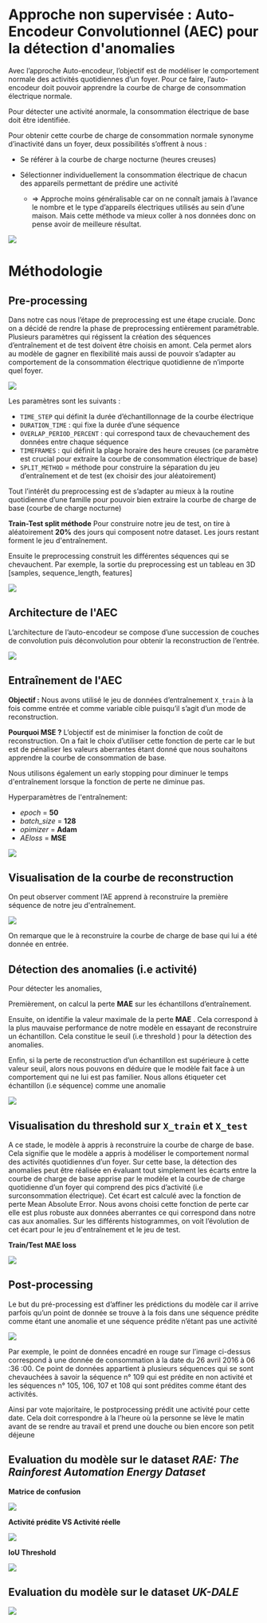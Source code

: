 # Approche non supervisée : Auto-Encodeur Convolutionnel (AEC) pour la détection d'anomalies

Avec l’approche Auto-encodeur, l’objectif est de modéliser le comportement normale des activités quotidiennes d’un foyer. Pour ce faire, l’auto-encodeur doit pouvoir apprendre la courbe de charge de consommation électrique normale.

Pour détecter une activité anormale, la consommation électrique de base doit être identifiée.

Pour obtenir cette courbe de charge de consommation normale synonyme d’inactivité dans un foyer, deux possibilités s’offrent à nous :

- Se référer à la courbe de charge nocturne (heures creuses)

- Sélectionner individuellement la consommation électrique de chacun des appareils permettant de prédire une activité 
    - => Approche moins généralisable car on ne connaît jamais à l’avance le nombre et le type d’appareils électriques utilisés au sein d’une maison. Mais cette méthode va mieux coller à nos données donc on pense avoir de meilleure résultat.

![](https://github.com/hugo-mi/Activity_Detection_From_Electrical_Consumption_Load_Curves/blob/main/Images/AE_Approach.png)

# Méthodologie

## Pre-processing

Dans notre cas nous l’étape de preprocessing est une étape cruciale. Donc on a décidé de rendre la phase de preprocessing entièrement paramétrable. Plusieurs paramètres qui régissent la création des séquences d’entraînement et de test doivent être choisis en amont. Cela permet alors au modèle de gagner en flexibilité mais aussi de pouvoir s’adapter au comportement de la consommation électrique quotidienne de n’importe quel foyer.

![](https://github.com/hugo-mi/Activity_Detection_From_Electrical_Consumption_Load_Curves/blob/main/Images/preprocessing.png)

Les paramètres sont les suivants :

- ``TIME_STEP`` qui définit la durée d’échantillonnage de la courbe électrique
- ``DURATION_TIME`` : qui fixe la durée d’une séquence
- ``OVERLAP_PERIOD_PERCENT`` : qui correspond taux de chevauchement des données entre chaque séquence
- ``TIMEFRAMES`` : qui définit la plage horaire des heure creuses (ce paramètre est crucial pour extraire la courbe de consommation électrique de base)
- ``SPLIT_METHOD`` = méthode pour construire la séparation du jeu d’entraînement et de test (ex choisir des jour aléatoirement) 

Tout l’intérêt du preprocessing est de s’adapter au mieux à la routine quotidienne d’une famille pour pouvoir bien extraire la courbe de charge de base (courbe de charge nocturne)

**Train-Test split méthode**
Pour construire notre jeu de test, on tire à aléatoirement **20%** des jours qui composent notre dataset. Les jours restant forment le jeu d'entraînement. 

Ensuite le preprocessing construit les différentes séquences qui se chevauchent. Par exemple, la sortie du preprocessing est un tableau en 3D [samples, sequence_length, features]

![](https://github.com/hugo-mi/Activity_Detection_From_Electrical_Consumption_Load_Curves/blob/main/Images/preprocessing1.png)

## Architecture de l'AEC

L’architecture de l’auto-encodeur se compose d’une succession de couches de convolution puis déconvolution pour obtenir la reconstruction de l’entrée.

![](https://github.com/hugo-mi/Activity_Detection_From_Electrical_Consumption_Load_Curves/blob/main/Images/AEC_Architecture.png)

## Entraînement de l'AEC

**Objectif :**
Nous avons utilisé le jeu de données d’entraînement ``X_train`` à la fois comme entrée et comme variable cible puisqu’il s’agit d’un mode de reconstruction.

**Pourquoi MSE ?**
L’objectif est de minimiser la fonction de coût de reconstruction. On a fait le choix d’utiliser cette fonction de perte car le but est de pénaliser les valeurs aberrantes étant donné que nous souhaitons apprendre la courbe de consommation de base.

Nous utilisons également un early stopping pour diminuer le temps d'entraînement lorsque la fonction de perte ne diminue pas.

Hyperparamètres de l'entraînement: 

- _epoch_ = **50**
- _batch_size_ = **128**
- _opimizer_ = **Adam**
- _AEloss_ = **MSE**

![](https://github.com/hugo-mi/Activity_Detection_From_Electrical_Consumption_Load_Curves/blob/main/Images/Entrainement_AEC.png)

## Visualisation de la courbe de reconstruction

On peut observer comment l’AE apprend à reconstruire la première séquence de notre jeu d'entraînement.

![](https://github.com/hugo-mi/Activity_Detection_From_Electrical_Consumption_Load_Curves/blob/main/Images/Courbe%20de%20reconstruction.png)

On remarque que le à reconstruire la courbe de charge de base qui lui a été donnée en entrée.

## Détection des anomalies (i.e activité)

Pour détecter les anomalies, 

Premièrement, on calcul la perte **MAE** sur les échantillons d’entraînement.

Ensuite, on identifie la valeur maximale de la perte **MAE** . Cela correspond à la plus mauvaise performance de notre modèle en essayant de reconstruire un échantillon. Cela constitue le seuil (i.e threshold ) pour la détection des anomalies.

Enfin, si la perte de reconstruction d’un échantillon est supérieure à cette valeur seuil, alors nous pouvons en déduire que le modèle fait face à un comportement qui ne lui est pas familier. Nous allons étiqueter cet échantillon (i.e séquence) comme une anomalie

![](https://github.com/hugo-mi/Activity_Detection_From_Electrical_Consumption_Load_Curves/blob/main/Images/Compute_Threshold.png)

## Visualisation du threshold sur ``X_train`` et ``X_test``


A ce stade, le modèle à appris à reconstruire la courbe de charge de base. Cela signifie que le modèle a appris à modéliser le comportement normal des activités quotidiennes d’un foyer. Sur cette base, la détection des anomalies peut être réalisée en évaluant tout simplement les écarts entre la courbe de charge de base apprise par le modèle et la courbe de charge quotidienne d’un foyer qui comprend des pics d’activité (i.e surconsommation électrique). Cet écart est calculé avec la fonction de perte Mean Absolute Error. Nous avons choisi cette fonction de perte car elle est plus robuste aux données aberrantes ce qui correspond dans notre cas aux anomalies. Sur les différents histogrammes, on voit l’évolution de cet écart pour le jeu d'entraînement et le jeu de test.

**Train/Test MAE loss**

![](https://github.com/hugo-mi/Activity_Detection_From_Electrical_Consumption_Load_Curves/blob/main/Images/MAE_loss.png)

## Post-processing

Le but du pré-processing est d’affiner les prédictions du modèle car il arrive parfois qu’un point de
donnée se trouve à la fois dans une séquence prédite comme étant une anomalie et une séquence prédite n’étant pas une activité

![](https://github.com/hugo-mi/Activity_Detection_From_Electrical_Consumption_Load_Curves/blob/main/Images/post_processing_dataframe.png)

Par exemple, le point de données encadré en rouge sur l’image ci-dessus correspond à une donnée
de consommation à la date du 26 avril 2016 à 06 :36 :00. Ce point de données appartient à plusieurs séquences qui se sont chevauchées à savoir la séquence n° 109 qui est prédite en non activité et les séquences n° 105, 106, 107 et 108 qui sont prédites comme étant des activités. 

Ainsi par vote majoritaire, le postprocessing prédit une activité pour cette date. Cela doit correspondre à la l’heure où la personne se lève le matin avant de se rendre au travail et prend une douche ou bien encore son petit déjeune

## Evaluation du modèle sur le dataset _RAE: The Rainforest Automation Energy Dataset_

**Matrice de confusion**

![](https://github.com/hugo-mi/Activity_Detection_From_Electrical_Consumption_Load_Curves/blob/main/Images/confusion_matrix.png)

**Activité prédite VS Activité réelle**

![](https://github.com/hugo-mi/Activity_Detection_From_Electrical_Consumption_Load_Curves/blob/main/Images/activity_predicted_histogram.png)

**IoU Threshold**

![](https://github.com/hugo-mi/Activity_Detection_From_Electrical_Consumption_Load_Curves/blob/main/Images/evaluation_direct_and_IoU.png)


## Evaluation du modèle sur le dataset _UK-DALE_

![](https://github.com/hugo-mi/Activity_Detection_From_Electrical_Consumption_Load_Curves/blob/main/Images/resultat_ukdale_AEC.png)
